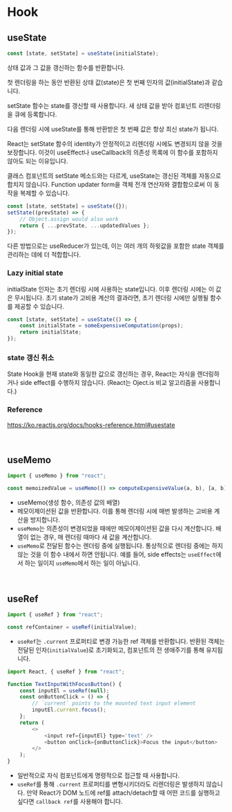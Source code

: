 # Hook

## useState

```javascript
const [state, setState] = useState(initialState);
```

상태 값과 그 값을 갱신하는 함수를 반환합니다.

첫 렌더링을 하는 동안 반환된 상태 값(state)은 첫 번째 인자의 값(initialState)과 같습니다.

setState 함수는 state를 갱신할 때 사용합니다. 새 상태 값을 받아 컴포넌트 리렌더링을 큐에 등록합니다.

다음 렌더링 시에 useState를 통해 반환받은 첫 번째 값은 항상 최신 state가 됩니다.

React는 setState 함수의 identity가 안정적이고 리렌더링 시에도 변경되지 않을 것을 보장합니다. 이것이 useEffect나 useCallback의 의존성 목록에 이 함수를 포함하지 않아도 되는 이유입니다.

클래스 컴포넌트의 setState 메소드와는 다르게, useState는 갱신된 객체를 자동으로 합치지 않습니다. Function updater form을 객체 전개 연산자와 결합함으로써 이 동작을 복제할 수 있습니다.

```javascript
const [state, setState] = useState({});
setState((prevState) => {
    // Object.assign would also work
    return { ...prevState, ...updatedValues };
});
```

다른 방법으로는 useReducer가 있는데, 이는 여러 개의 하윗값을 포함한 state 객체를 관리하는 데에 더 적합합니다.

### Lazy initial state

initialState 인자는 초기 렌더링 시에 사용하는 state입니다. 이후 렌더링 시에는 이 값은 무시됩니다. 초기 state가 고비용 계산의 결과라면, 초기 렌더링 시에만 실행될 함수를 제공할 수 있습니다.

```javascript
const [state, setState] = useState(() => {
    const initialState = someExpensiveComputation(props);
    return initialState;
});
```

### state 갱신 취소

State Hook을 현재 state와 동일한 값으로 갱신하는 경우, React는 자식을 렌더링하거나 side effect를 수행하지 않습니다. (React는 Oject.is 비교 알고리즘을 사용합니다.)

### Reference

https://ko.reactjs.org/docs/hooks-reference.html#usestate

<br>

## useMemo

```javascript
import { useMemo } from "react";

const memoizedValue = useMemo(() => computeExpensiveValue(a, b), [a, b]);
```

-   useMemo(생성 함수, 의존성 값의 배열)
-   메모이제이션된 값을 반환합니다. 이를 통해 렌더링 시에 매번 발생하는 고비용 계산을 방지합니다.
-   `useMemo`는 의존성이 변경되었을 때에만 메모이제이션된 값을 다시 계산합니다. 배열이 없는 경우, 매 렌더링 때마다 새 값을 계산합니다.
-   `useMemo`로 전달된 함수는 렌더링 중에 실행됩니다. 통상적으로 렌더링 중에는 하지 않는 것을 이 함수 내에서 하면 안됩니다. 예를 들어, side effects는 `useEffect`에서 하는 일이지 `useMemo`에서 하는 일이 아닙니다.

<br>

## useRef

```javascript
import { useRef } from "react";

const refContainer = useRef(initialValue);
```

-   `useRef`는 `.current` 프로퍼티로 변경 가능한 ref 객체를 반환합니다. 반환된 객체는 전달된 인자(`initialValue`)로 초기화되고, 컴포넌트의 전 생애주기를 통해 유지됩니다.

```javascript
import React, { useRef } from "react";

function TextInputWithFocusButton() {
    const inputEl = useRef(null);
    const onButtonClick = () => {
        // `current` points to the mounted text input element
        inputEl.current.focus();
    };
    return (
        <>
            <input ref={inputEl} type='text' />
            <button onClick={onButtonClick}>Focus the input</button>
        </>
    );
}
```

-   일반적으로 자식 컴포넌트에게 명령적으로 접근할 때 사용합니다.
-   `useRef`를 통해 `.current` 프로퍼티를 변형시키더라도 리렌더링은 발생하지 않습니다. 만약 React가 DOM 노드에 ref를 attach/detach할 때 어떤 코드를 실행하고 싶다면 `callback ref`를 사용해야 합니다.

